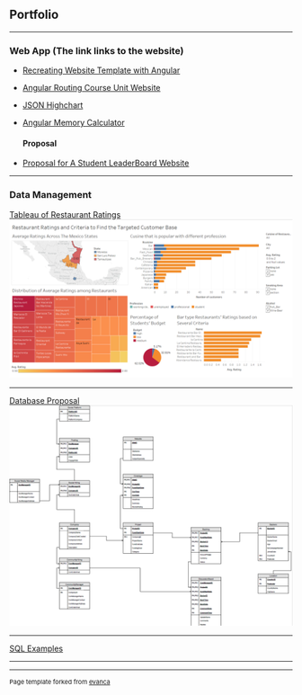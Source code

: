 ## Portfolio

---

### Web App (The link links to the website)

- [Recreating Website Template with Angular](https://teradongenesis.github.io/Recreating_Website_Template/)
- [Angular Routing Course Unit Website](https://teradongenesis.github.io/Angular_Routing/)
- [JSON Highchart](https://teradongenesis.github.io/JSON_Highchart/)
- [Angular Memory Calculator](https://teradongenesis.github.io/Angular_Web_Calculator_With_Memory_Functions/)

  #### Proposal
- [Proposal for A Student LeaderBoard Website](/pdf/UseCase_Proposal_on_A_Student_LeaderBoard.pdf)

---

### Data Management

[Tableau of Restaurant Ratings](/pdf/tableau.pdf)
<img src="images/tableau.PNG?raw=true"/>

---
[Database Proposal](/pdf/Kickstarter_Database_Proposal.pdf)
<img src="images/kickstarter.PNG?raw=true"/>

---
[SQL Examples](/pages/sql.md)

---

---
<p style="font-size:11px">Page template forked from <a href="https://github.com/evanca/quick-portfolio">evanca</a></p>
<!-- Remove above link if you don't want to attibute -->
